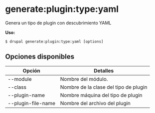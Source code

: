 # generate:plugin:type:yaml
Genera un tipo de plugin con descubrimiento YAML

**Uso:**
```
$ drupal generate:plugin:type:yaml [options]
```

## Opciones disponibles
Opción | Detalles
-------|-------------
--module | Nombre del módulo.
--class | Nombre de la clase del tipo de plugin
--plugin-name | Nombre máquina del tipo de plugin
--plugin-file-name | Nombre del archivo del plugin
